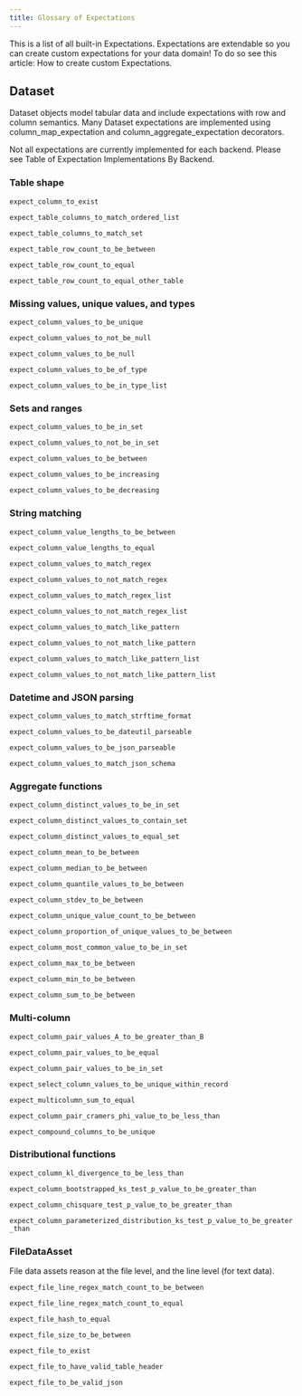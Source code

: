 ```yaml
---
title: Glossary of Expectations
---
```


This is a list of all built-in Expectations. Expectations are extendable so you can create custom expectations for your data domain! To do so see this article: How to create custom Expectations.

## Dataset
Dataset objects model tabular data and include expectations with row and column semantics. Many Dataset expectations are implemented using column_map_expectation and column_aggregate_expectation decorators.

Not all expectations are currently implemented for each backend. Please see Table of Expectation Implementations By Backend.

### Table shape
```expect_column_to_exist```

```expect_table_columns_to_match_ordered_list```

```expect_table_columns_to_match_set```

```expect_table_row_count_to_be_between```

```expect_table_row_count_to_equal```

```expect_table_row_count_to_equal_other_table```

### Missing values, unique values, and types
```expect_column_values_to_be_unique```

```expect_column_values_to_not_be_null```

```expect_column_values_to_be_null```

```expect_column_values_to_be_of_type```

```expect_column_values_to_be_in_type_list```

### Sets and ranges
```expect_column_values_to_be_in_set```

```expect_column_values_to_not_be_in_set```

```expect_column_values_to_be_between```

```expect_column_values_to_be_increasing```

```expect_column_values_to_be_decreasing```

### String matching
```expect_column_value_lengths_to_be_between```

```expect_column_value_lengths_to_equal```

```expect_column_values_to_match_regex```

```expect_column_values_to_not_match_regex```

```expect_column_values_to_match_regex_list```

```expect_column_values_to_not_match_regex_list```

```expect_column_values_to_match_like_pattern```

```expect_column_values_to_not_match_like_pattern```

```expect_column_values_to_match_like_pattern_list```

```expect_column_values_to_not_match_like_pattern_list```

### Datetime and JSON parsing
```expect_column_values_to_match_strftime_format```

```expect_column_values_to_be_dateutil_parseable```

```expect_column_values_to_be_json_parseable```

```expect_column_values_to_match_json_schema```

### Aggregate functions
```expect_column_distinct_values_to_be_in_set```

```expect_column_distinct_values_to_contain_set```

```expect_column_distinct_values_to_equal_set```

```expect_column_mean_to_be_between```

```expect_column_median_to_be_between```

```expect_column_quantile_values_to_be_between```

```expect_column_stdev_to_be_between```

```expect_column_unique_value_count_to_be_between```

```expect_column_proportion_of_unique_values_to_be_between```

```expect_column_most_common_value_to_be_in_set```

```expect_column_max_to_be_between```

```expect_column_min_to_be_between```

```expect_column_sum_to_be_between```

### Multi-column
```expect_column_pair_values_A_to_be_greater_than_B```

```expect_column_pair_values_to_be_equal```

```expect_column_pair_values_to_be_in_set```

```expect_select_column_values_to_be_unique_within_record```

```expect_multicolumn_sum_to_equal```

```expect_column_pair_cramers_phi_value_to_be_less_than```

```expect_compound_columns_to_be_unique```

### Distributional functions
```expect_column_kl_divergence_to_be_less_than```

```expect_column_bootstrapped_ks_test_p_value_to_be_greater_than```

```expect_column_chisquare_test_p_value_to_be_greater_than```

```expect_column_parameterized_distribution_ks_test_p_value_to_be_greater_than```

### FileDataAsset
File data assets reason at the file level, and the line level (for text data).

```expect_file_line_regex_match_count_to_be_between```

```expect_file_line_regex_match_count_to_equal```

```expect_file_hash_to_equal```

```expect_file_size_to_be_between```

```expect_file_to_exist```

```expect_file_to_have_valid_table_header```

```expect_file_to_be_valid_json```


